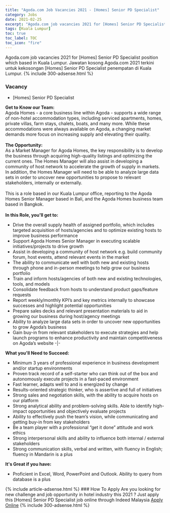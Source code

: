 ```yaml
---
title: "Agoda.com Job Vacancies 2021 - [Homes] Senior PD Specialist" 
category: Jobs 
date: 2021-02-25 
excerpt: "Agoda.com job vacancies 2021 for [Homes] Senior PD Specialist position which based in Kuala Lumpur. Jawatan kosong Agoda.com 2021 terkini untuk kekosongan [Homes] Senior PD Specialist penempatan di Kuala Lumpur" 
tags: [Kuala Lumpur] 
toc: true 
toc_label: TOC 
toc_icon: "fire" 
--- 
```


Agoda.com job vacancies 2021 for [Homes] Senior PD Specialist position which based in Kuala Lumpur. Jawatan kosong Agoda.com 2021 terkini untuk kekosongan [Homes] Senior PD Specialist penempatan di Kuala Lumpur. 
{% include 300-adsense.html %} 
### Vacancy 
- [Homes] Senior PD Specialist 
<div><b>Get to Know our Team:</b><br>
Agoda Homes - a core business line within Agoda - supports a wide range of non-hotel accommodation types, including serviced apartments, homes, private villas, farm stays, chalets, boats, and many more. While these accommodations were always available on Agoda, a changing market demands more focus on increasing supply and elevating their quality.
<br><br>
<b>The Opportunity:</b><br>
As a Market Manager for Agoda Homes, the key responsibility is to develop the business through acquiring high-quality listings and optimizing the current ones. The Homes Manager will also assist in developing a community of host network to accelerate the growth of supply in markets. In addition, the Homes Manager will need to be able to analyze large data sets in order to uncover new opportunities to propose to relevant stakeholders, internally or externally.
<br><br>
This is a role based in our Kuala Lumpur office, reporting to the Agoda Homes Senior Manager based in Bali, and the Agoda Homes business team based in Bangkok.
<br><br>
<b>In this Role, you'll get to:</b><br>
<ul>
<li>Drive the overall supply health of assigned portfolio, which includes targeted acquisition of hosts/agencies and to optimize existing hosts to improve business performance</li>
<li>Support Agoda Homes Senior Manager in executing scalable initiatives/projects to drive growth</li>
<li>Assist in developing a community of host network e.g. build community forum, host events, attend relevant events in the market</li>
<li>The ability to communicate well with both new and existing hosts through phone and in-person meetings to help grow our business portfolio</li>
<li>Train and inform hosts/agencies of both new and existing technologies, tools, and models</li>
<li>Consolidate feedback from hosts to understand product gaps/feature requests</li>
<li>Report weekly/monthly KPI&#8217;s and key metrics internally to showcase successes and highlight potential opportunities</li>
<li>Prepare sales decks and relevant presentation materials to aid in growing our business during host/agency meetings</li>
<li>Ability to analyze large data sets in order to uncover new opportunities to grow Agoda&#8217;s business</li>
<li>Gain buy-in from relevant stakeholders to execute strategies and help launch programs to enhance productivity and maintain competitiveness on Agoda&#8217;s website -|-</li>
</ul>
<b>What you'll Need to Succeed:</b><br>
<ul>
<li>Minimum 3 years of professional experience in business development and/or startup environments</li>
<li>Proven track record of a self-starter who can think out of the box and autonomously execute projects in a fast-paced environment</li>
<li>Fast learner, adapts well to and is energized by change</li>
<li>Results-oriented strategic thinker, who is assertive and full of initiatives</li>
<li>Strong sales and negotiation skills, with the ability to acquire hosts on our platform</li>
<li>Strong analytical ability and problem-solving skills. Able to identify high-impact opportunities and objectively evaluate projects</li>
<li>Ability to effectively push the team&#8217;s vision, while communicating and getting buy-in from key stakeholders</li>
<li>Be a team player with a professional &#8220;get it done&#8221; attitude and work ethics</li>
<li>Strong interpersonal skills and ability to influence both internal / external stakeholders</li>
<li>Strong communication skills, verbal and written, with fluency in English; fluency in Mandarin is a plus</li>
</ul>
<b>It's Great if you have:</b><br>
<ul>
<li>Proficient in Excel, Word, PowerPoint and Outlook. Ability to query from database is a plus</li>
</ul>
</div> 
{% include article-adsense.html %} 
### How To Apply 
Are you looking for new challenge and job opportunity in hotel industry this 2021 ?
Just apply this [Homes] Senior PD Specialist job online through Indeed Malaysia 
<a href="https://malaysia.indeed.com/viewjob?jk=4f3daa9dfdd9e1c0" class="btn btn--info" target="_blank" rel="nofollow noopenner">Apply Online</a> 
{% include 300-adsense.html %} 